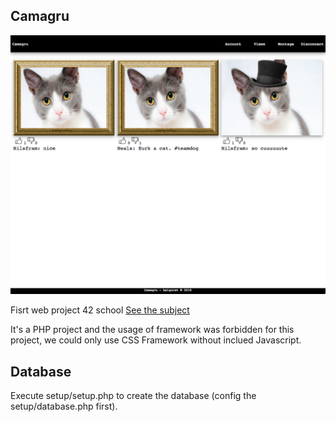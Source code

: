 ## Camagru

![alt text](https://github.com/bsiguret/camagru/blob/master/camagruview.png)

Fisrt web project 42 school [See the subject](https://github.com/bsiguret/camagru/blob/master/camagru.pdf)
 
It's a PHP project and the usage of framework was forbidden for this project, we could only use CSS Framework without inclued Javascript.

## Database

Execute setup/setup.php to create the database (config the setup/database.php first).